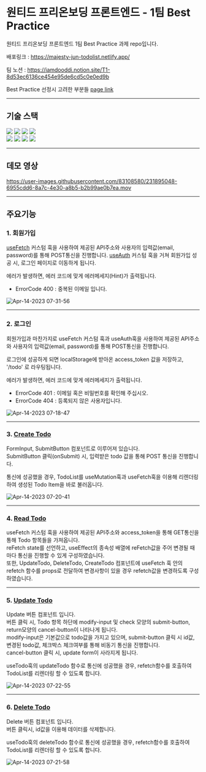 # 원티드 프리온보딩 프론트엔드 - 1팀 Best Practice

원티드 프리온보딩 프론트엔드 1팀 Best Practice 과제 repo입니다.

배포링크 : https://majesty-jun-todolist.netlify.app/

팀 노션 : https://iamdooddi.notion.site/T1-8d53ec6136ce454e95de6cd5c0e0ed9b

Best Practice 선정시 고려한 부분들 [page link](https://www.notion.so/iamdooddi/pre-onboarding-10th-1-1-cff83f71cb2e4839a6b30c28eaab26d9)

---

## 기술 스택

<img src="https://img.shields.io/badge/html5-E34F26?style=for-the-badge&logo=html5&logoColor=white"> <img src="https://img.shields.io/badge/CSS3-1572B6?style=for-the-badge&logo=CSS3&logoColor=white"> <img src="https://img.shields.io/badge/JavaScript-F7DF1E?style=for-the-badge&logo=JavaScript&logoColor=white"> <img src="https://img.shields.io/badge/styledcomponents-DB7093?style=for-the-badge&logo=styledcomponents&logoColor=white">  
<img src="https://img.shields.io/badge/React-61DAFB?style=for-the-badge&logo=React&logoColor=black"> <img src="https://img.shields.io/badge/Axios-5A29E4?style=for-the-badge&logo=Axios&logoColor=white"> <img src="https://img.shields.io/badge/createreactapp-09D3AC?style=for-the-badge&logo=createreactapp&logoColor=white"> <img src="https://img.shields.io/badge/reactrouter-CA4245?style=for-the-badge&logo=reactrouter&logoColor=white">

---

## 데모 영상

https://user-images.githubusercontent.com/83108580/231895048-6955cdd6-8a7c-4e30-a8b5-b2b99ae0b7ea.mov

---

## 주요기능

### 1. 회원가입

[useFetch](https://github.com/Majesty-jun/wanted-pre-onboarding-frontend/tree/main/src/hooks/#useFetch) 커스텀 훅을 사용하여 제공된 API주소와 사용자의 입력값(email, password)를 통해 POST통신을 진행합니다.
[useAuth](https://github.com/wanted-intern-1/pre-onboarding-10th-1-1/blob/develop/src/hooks/useAuth.js) 커스텀 훅을 거쳐
회원가입 성공 시, 로그인 페이지로 이동하게 됩니다.

에러가 발생하면, 에러 코드에 맞게 에러메세지(Hint)가 출력됩니다.

- ErrorCode 400 : 중복된 이메일 입니다.

![Apr-14-2023 07-31-56](https://user-images.githubusercontent.com/83108580/231897292-e072ea8a-4b7d-426b-b00e-2564e494fad4.gif)

---

### 2. 로그인

회원가입과 마찬가지로 useFetch 커스텀 훅과 useAuth훅을 사용하여 제공된 API주소와 사용자의 입력값(email, password)를 통해 POST통신을 진행합니다.

로그인에 성공하게 되면 localStorage에 받아온 access_token 값을 저장하고, '/todo' 로 라우팅됩니다.

에러가 발생하면, 에러 코드에 맞게 에러메세지가 출력됩니다.

- ErrorCode 401 : 이메일 혹은 비밀번호를 확인해 주십시오.
- ErrorCode 404 : 등록되지 않은 사용자입니다.

![Apr-14-2023 07-18-47](https://user-images.githubusercontent.com/83108580/231895606-426cac45-3992-4242-8e05-033e37f1a517.gif)

---

### 3. [Create Todo](https://github.com/wanted-intern-1/pre-onboarding-10th-1-1/blob/develop/src/components/Todo/CreateTodo.jsx)

FormInput, SubmitButton 컴포넌트로 이루어져 있습니다.  
SubmitButton 클릭(onSubmit) 시, 입력받은 todo 값을 통해 POST 통신을 진행합니다.

통신에 성공했을 경우, TodoList를 useMutation훅과 useFetch훅을 이용해 리렌더링하여 생성된 Todo Item을 바로 불러옵니다.

![Apr-14-2023 07-20-41](https://user-images.githubusercontent.com/83108580/231896126-721a05df-53d6-4d39-8b59-18aef0f1a6c9.gif)

---

### 4. [Read Todo](https://github.com/wanted-intern-1/pre-onboarding-10th-1-1/blob/develop/src/components/Todo/TodoList.jsx)

useFetch 커스텀 훅을 사용하여 제공된 API주소와 access_token을 통해 GET통신을 통해 Todo 항목들을 가져옵니다.  
reFetch state를 선언하고, useEffect의 종속성 배열에 reFetch값을 주어 변경될 때마다 통신을 진행할 수 있게 구성하였습니다.  
또한, UpdateTodo, DeleteTodo, CreateTodo 컴포넌트에 useFetch 훅 안의 refetch 함수를 props로 전달하여 변경사항이 있을 경우 refetch값을 변경하도록 구성하였습니다.

---

### 5. [Update Todo](https://github.com/wanted-intern-1/pre-onboarding-10th-1-1/blob/develop/src/components/Todo/UpdateTodo.jsx)

Update 버튼 컴포넌트 입니다.  
버튼 클릭 시, Todo 항목 하단에 modify-input 및 check 모양의 submit-button, return모양의 cancel-button이 나타나게 됩니다.  
modify-input은 기본값으로 todo값을 가지고 있으며, submit-button 클릭 시 id값, 변경된 todo값, 체크박스 체크여부를 통해 비동기 통신을 진행합니다.  
cancel-button 클릭 시, update form이 사라지게 됩니다.

useTodo훅의 updateTodo 함수로 통신에 성공했을 경우, refetch함수를 호출하여 TodoList를 리렌더링 할 수 있도록 합니다.

![Apr-14-2023 07-22-55](https://user-images.githubusercontent.com/83108580/231896222-f410ab1e-6dcd-42aa-830e-fd2e85e062c4.gif)

---

### 6. [Delete Todo](https://github.com/wanted-intern-1/pre-onboarding-10th-1-1/blob/develop/src/components/Todo/DeleteTodo.jsx)

Delete 버튼 컴포넌트 입니다.  
버튼 클릭시, id값을 이용해 데이터를 삭제합니다.

useTodo훅의 deleteTodo 함수로 통신에 성공했을 경우, refetch함수를 호출하여 TodoList를 리렌더링 할 수 있도록 합니다.

![Apr-14-2023 07-21-58](https://user-images.githubusercontent.com/83108580/231896246-0d444277-1e22-4c03-8e4b-2b2c128ac92d.gif)
